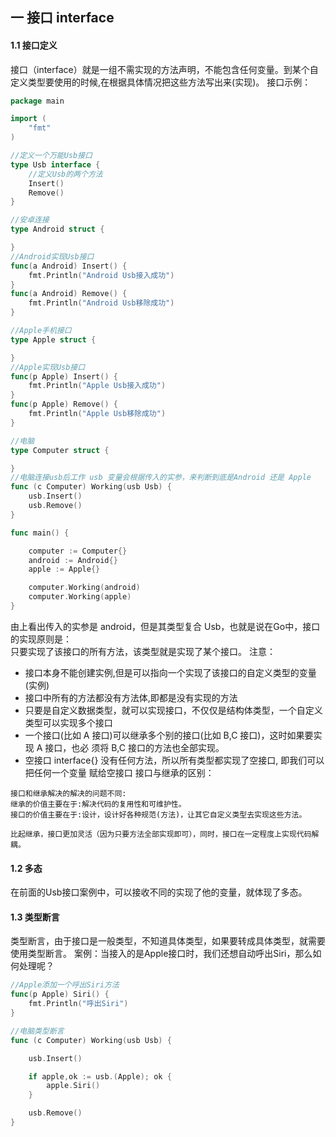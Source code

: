 ## 一 接口 interface
#### 1.1 接口定义
接口（interface）就是一组不需实现的方法声明，不能包含任何变量。到某个自定义类型要使用的时候,在根据具体情况把这些方法写出来(实现)。
接口示例：
```go
package main

import (
	"fmt"
)

//定义一个万能Usb接口
type Usb interface {
	//定义Usb的两个方法
	Insert()
	Remove()
}

//安卓连接
type Android struct {

}
//Android实现Usb接口
func(a Android) Insert() {
	fmt.Println("Android Usb接入成功")
}
func(a Android) Remove() {
	fmt.Println("Android Usb移除成功")
}

//Apple手机接口
type Apple struct {

}
//Apple实现Usb接口
func(p Apple) Insert() {
	fmt.Println("Apple Usb接入成功")
}
func(p Apple) Remove() {
	fmt.Println("Apple Usb移除成功")
}

//电脑
type Computer struct {

}
//电脑连接usb后工作 usb 变量会根据传入的实参，来判断到底是Android 还是 Apple
func (c Computer) Working(usb Usb) {
	usb.Insert()
	usb.Remove()
}

func main() {

	computer := Computer{}
	android := Android{}
	apple := Apple{}

	computer.Working(android)
	computer.Working(apple)
}
```
由上看出传入的实参是 android，但是其类型复合 Usb，也就是说在Go中，接口的实现原则是：  
只要实现了该接口的所有方法，该类型就是实现了某个接口。
注意：
- 接口本身不能创建实例,但是可以指向一个实现了该接口的自定义类型的变量(实例)
- 接口中所有的方法都没有方法体,即都是没有实现的方法
- 只要是自定义数据类型，就可以实现接口，不仅仅是结构体类型，一个自定义类型可以实现多个接口
- 一个接口(比如 A 接口)可以继承多个别的接口(比如 B,C 接口)，这时如果要实现 A 接口，也必 须将 B,C 接口的方法也全部实现。
- 空接口 interface{} 没有任何方法，所以所有类型都实现了空接口, 即我们可以把任何一个变量 赋给空接口
接口与继承的区别：
```
接口和继承解决的解决的问题不同:
继承的价值主要在于:解决代码的复用性和可维护性。
接口的价值主要在于:设计，设计好各种规范(方法)，让其它自定义类型去实现这些方法。

比起继承，接口更加灵活（因为只要方法全部实现即可），同时，接口在一定程度上实现代码解耦。
```
#### 1.2 多态
在前面的Usb接口案例中，可以接收不同的实现了他的变量，就体现了多态。
#### 1.3 类型断言
类型断言，由于接口是一般类型，不知道具体类型，如果要转成具体类型，就需要使用类型断言。
案例：当接入的是Apple接口时，我们还想自动呼出Siri，那么如何处理呢？  
```go
//Apple添加一个呼出Siri方法
func(p Apple) Siri() {
	fmt.Println("呼出Siri")
}

//电脑类型断言
func (c Computer) Working(usb Usb) {

	usb.Insert()

	if apple,ok := usb.(Apple); ok {
		apple.Siri()
	}

	usb.Remove()
}

```
